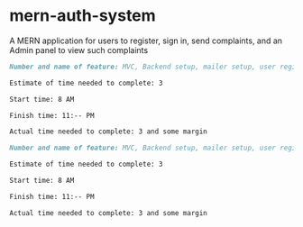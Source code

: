 # mern-auth-system

A MERN application for users to register, sign in, send complaints, and an Admin panel to view such complaints

```md
Number and name of feature: MVC, Backend setup, mailer setup, user registration

Estimate of time needed to complete: 3

Start time: 8 AM

Finish time: 11:-- PM

Actual time needed to complete: 3 and some margin
```

```md
Number and name of feature: MVC, Backend setup, mailer setup, user registration

Estimate of time needed to complete: 3

Start time: 8 AM

Finish time: 11:-- PM

Actual time needed to complete: 3 and some margin
```
